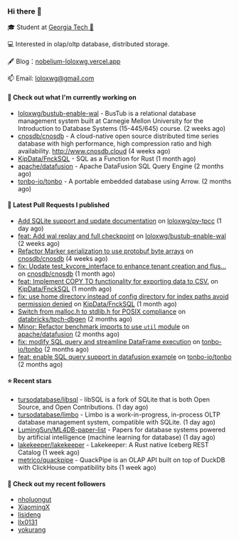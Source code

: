 ### Hi there 👋


 
🎓 Student at [Georgia Tech 🐝](https://www.gatech.edu/)

💻 Interested in olap/oltp database, distributed storage.

🖋 Blog：[nobelium-loloxwg.vercel.app](https://nobelium-loloxwg.vercel.app/)



📫 Email: [loloxwg@gmail.com](mailto:loloxwg@gmail.com)



#### 👷 Check out what I'm currently working on

- [loloxwg/bustub-enable-wal](https://github.com/loloxwg/bustub-enable-wal) - BusTub is a relational database management system built at Carnegie Mellon University for the Introduction to Database Systems (15-445/645) course. (2 weeks ago)
- [cnosdb/cnosdb](https://github.com/cnosdb/cnosdb) - A cloud-native open source distributed time series database with high performance, high compression ratio and high availability. http://www.cnosdb.cloud (4 weeks ago)
- [KipData/FnckSQL](https://github.com/KipData/FnckSQL) - SQL as a Function for Rust (1 month ago)
- [apache/datafusion](https://github.com/apache/datafusion) - Apache DataFusion SQL Query Engine (2 months ago)
- [tonbo-io/tonbo](https://github.com/tonbo-io/tonbo) - A portable embedded database using Arrow. (2 months ago)

#### 🔨 Latest Pull Requests I published

- [Add SQLite support and update documentation](https://github.com/loloxwg/py-tpcc/pull/1) on [loloxwg/py-tpcc](https://github.com/loloxwg/py-tpcc) (1 day ago)
- [feat: Add wal replay and full checkpoint](https://github.com/loloxwg/bustub-enable-wal/pull/1) on [loloxwg/bustub-enable-wal](https://github.com/loloxwg/bustub-enable-wal) (2 weeks ago)
- [Refactor Marker serialization to use protobuf byte arrays](https://github.com/cnosdb/cnosdb/pull/2394) on [cnosdb/cnosdb](https://github.com/cnosdb/cnosdb) (4 weeks ago)
- [fix: Update test_kvcore_interface to enhance tenant creation and flus…](https://github.com/cnosdb/cnosdb/pull/2385) on [cnosdb/cnosdb](https://github.com/cnosdb/cnosdb) (1 month ago)
- [feat: Implement COPY TO functionality for exporting data to CSV.](https://github.com/KipData/FnckSQL/pull/248) on [KipData/FnckSQL](https://github.com/KipData/FnckSQL) (1 month ago)
- [fix: use home directory instead of config directory for index paths avoid permission denied](https://github.com/KipData/FnckSQL/pull/233) on [KipData/FnckSQL](https://github.com/KipData/FnckSQL) (1 month ago)
- [Switch from malloc.h to stdlib.h for POSIX compliance](https://github.com/databricks/tpch-dbgen/pull/7) on [databricks/tpch-dbgen](https://github.com/databricks/tpch-dbgen) (2 months ago)
- [Minor: Refactor benchmark imports to use `util` module](https://github.com/apache/datafusion/pull/12885) on [apache/datafusion](https://github.com/apache/datafusion) (2 months ago)
- [fix: modify SQL query and streamline DataFrame execution](https://github.com/tonbo-io/tonbo/pull/171) on [tonbo-io/tonbo](https://github.com/tonbo-io/tonbo) (2 months ago)
- [feat: enable SQL query support in datafusion example](https://github.com/tonbo-io/tonbo/pull/169) on [tonbo-io/tonbo](https://github.com/tonbo-io/tonbo) (2 months ago)

#### ⭐ Recent stars

- [tursodatabase/libsql](https://github.com/tursodatabase/libsql) - libSQL is a fork of SQLite that is both Open Source, and Open Contributions. (1 day ago)
- [tursodatabase/limbo](https://github.com/tursodatabase/limbo) - Limbo is a work-in-progress, in-process OLTP database management system, compatible with SQLite. (1 day ago)
- [LumingSun/ML4DB-paper-list](https://github.com/LumingSun/ML4DB-paper-list) - Papers for database systems powered by artificial intelligence (machine learning for database) (1 day ago)
- [lakekeeper/lakekeeper](https://github.com/lakekeeper/lakekeeper) - Lakekeeper: A Rust native Iceberg REST Catalog (1 week ago)
- [metrico/quackpipe](https://github.com/metrico/quackpipe) - QuackPipe is an OLAP API built on top of DuckDB with ClickHouse compatibility bits (1 week ago)

#### 👯 Check out my recent followers

- [nholuongut](https://github.com/nholuongut)
- [XiaomingX](https://github.com/XiaomingX)
- [lisideng](https://github.com/lisideng)
- [llx0131](https://github.com/llx0131)
- [yokurang](https://github.com/yokurang)

